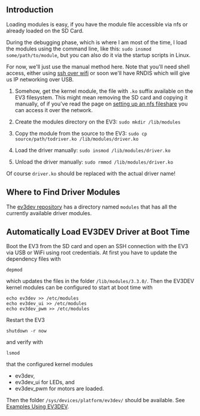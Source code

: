 ## Introduction

Loading modules is easy, if you have the module file accessible via nfs or already loaded on the SD Card.

During the debugging phase, which is where I am most of the time, I load the modules using the command line, like this: `sudo insmod some/path/to/module`, but you can also do it via the startup scripts in Linux.

For now, we'll just use the manual method here. Note that you'll need shell access, either using [ssh over wifi](Setting-Up-wifi-Networking) or soon we'll have RNDIS which will give us IP networking over USB.

1. Somehow, get the kernel module, the file with `.ko` suffix available on the EV3 filesystem. This might mean removing the SD card and copying it manually, of if you've read the page on [setting up an nfs fileshare](Set-Up-An-nfs-FileShare) you can access it over the network.

2. Create the modules directory on the EV3: `sudo mkdir /lib/modules`

3. Copy the module from the source to the EV3: `sudo cp source/path/todriver.ko /lib/modules/driver.ko`

4. Load the driver manually: `sudo insmod /lib/modules/driver.ko`

5. Unload the driver manually: `sudo rmmod /lib/modules/driver.ko`

Of course `driver.ko` should be replaced with the actual driver name! 

## Where to Find Driver Modules

The [ev3dev repository](https://github.com/mindboards/ev3dev) has a directory named `modules` that has all the currently available driver modules.

## Automatically Load EV3DEV Driver at Boot Time

Boot the EV3 from the SD card and open an SSH connection with the EV3 via USB or WiFi using root credentials. At first you have to update the dependency files with
```
depmod
```
which updates the files in the folder ```/lib/modules/3.3.0/```. Then the EV3DEV kernel modules can be configured to start at boot time with 
```
echo ev3dev >> /etc/modules
echo ev3dev_ui >> /etc/modules
echo ev3dev_pwm >> /etc/modules
```
Restart the EV3
```
shutdown -r now
```
and verify with
```
lsmod
```
that the configured kernel modules
* ev3dev,
* ev3dev_ui for LEDs, and
* ev3dev_pwm for motors
are loaded.

Then the folder ```/sys/devices/platform/ev3dev/``` should be available. See [Examples Using EV3DEV](Examples-Using-EV3DEV).